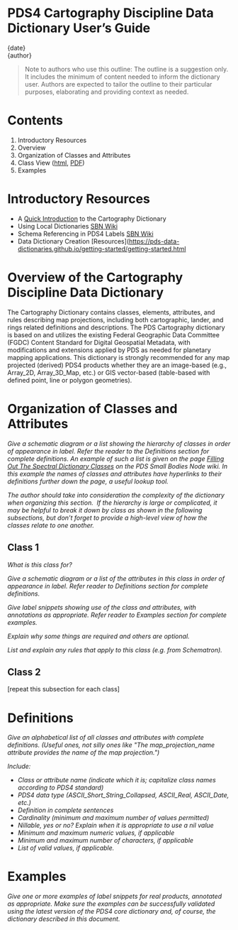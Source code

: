 # PDS4 Cartography Discipline Data Dictionary User’s Guide
{date}  
{author}

> Note to authors who use this outline: The outline is a
> suggestion only. It includes the minimum of content needed to inform the
> dictionary user. Authors are expected to tailor the outline to their particular purposes, elaborating and providing context as needed.

# Contents
   1. Introductory Resources
   1. Overview
   1. Organization of Classes and Attributes
   1. Class View ([html](https://github.com/pds-data-dictionaries/ldd-cart/blob/v1.9.6.0/docs/PDS4_CART_IngestLDD.pdf), [PDF](https://github.com/pds-data-dictionaries/ldd-cart/blob/v1.9.6.0/docs/PDS4_CART_IngestLDD.pdf))
   1. Examples

# Introductory Resources

* A [Quick Introduction](https://github.com/pds-data-dictionaries/ldd-cart/blob/main/README.md) to the Cartography Dictionary
* Using Local Dictionaries [SBN Wiki](https://sbnwiki.astro.umd.edu/wiki/Using_Local_Dictionaries)
* Schema Referencing in PDS4 Labels [SBN Wiki](https://sbnwiki.astro.umd.edu/wiki/Schema_Referencing_in_PDS4_Labels)
* Data Dictionary Creation [Resources](https://pds-data-dictionaries.github.io/getting-started/getting-started.html

# Overview of the Cartography Discipline Data Dictionary

The Cartography Dictionary contains classes, elements, attributes, and rules describing map projections, including both cartographic, lander, and rings related definitions and descriptions. The PDS Cartography dictionary is based on and utilizes the existing Federal Geographic Data Committee (FGDC) Content Standard for Digital Geospatial Metadata, with modifications and extensions applied by PDS as needed for planetary mapping applications. This dictionary is strongly recommended for any map projected (derived) PDS4 products whether they are an image-based (e.g., Array_2D, Array_3D_Map, etc.) or GIS vector-based (table-based with defined point, line or polygon geometries).

# Organization of Classes and Attributes

*Give a schematic diagram or a list showing the hierarchy of
classes in order of appearance in label. Refer the reader to the Definitions
section for complete definitions. An example of such a list is given on the
page [Filling Out The Spectral Dictionary Classes](http://sbndev.astro.umd.edu/wiki/Filling_Out_the_Spectral_Dictionary_Classes#.3CCircular_FOV.3E)
on the PDS Small Bodies Node wiki. In this example the names of classes and attributes have hyperlinks to
their definitions further down the page, a useful lookup tool.*

*The author should take into consideration the complexity
of the dictionary when organizing this section.  If the hierarchy is large or
complicated, it may be helpful to break it down by class as shown in the
following subsections, but don’t forget to provide a high-level view of how the
classes relate to one another.*

## Class 1

*What is this class for?*

*Give a schematic diagram or a list of the attributes in this class in order of 
appearance in label. Refer reader to Definitions section for complete definitions.*

*Give label snippets showing use of the class and attributes, with annotations 
as appropriate. Refer reader to Examples section for complete examples.*

*Explain why some things are required and others are optional.*

*List and explain any rules that apply to this class (e.g. from Schematron).*

## Class 2

[repeat this subsection for each class]

# Definitions

*Give an alphabetical list of all classes and attributes
with complete definitions. (Useful ones, not silly ones like "The
map_projection_name attribute provides the name of the map projection.")*

*Include:*

- *Class or attribute name (indicate which it is; capitalize class names according to PDS4 standard)*
- *PDS4 data type (ASCII_Short_String_Collapsed, ASCII_Real, ASCII_Date, etc.)*
- *Definition in complete sentences*
- *Cardinality (minimum and maximum number of values permitted)*
- *Nillable, yes or no? Explain when it is appropriate to use a nil value*
- *Minimum and maximum numeric values, if applicable*
- *Minimum and maximum number of characters, if applicable*
- *List of valid values, if applicable.*

# Examples

*Give one or more examples of label snippets for real products, annotated as appropriate. 
Make sure the examples can be successfully validated using the latest version of the PDS4 
core dictionary and, of course, the dictionary described in this document.*
